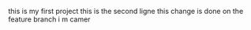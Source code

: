 this is my first project
this is the second ligne
this change is done on the feature branch
i m camer